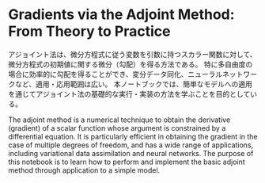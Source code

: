 # Gradients via the Adjoint Method: From Theory to Practice

アジョイント法は、微分方程式に従う変数を引数に持つスカラー関数に対して、微分方程式の初期値に関する微分（勾配）を得る方法である。
特に多自由度の場合に効率的に勾配を得ることができ、変分データ同化、ニューラルネットワークなど、適用・応用範囲は広い。
本ノートブックでは、簡単なモデルへの適用を通じてアジョイント法の基礎的な実行・実装の方法を学ぶことを目的としている。

The adjoint method is a numerical technique to obtain the derivative (gradient) of a scalar function whose argument is constrained by a differential equation.
It is particularly efficient in obtaining the gradient in the case of multiple degrees of freedom, and has a wide range of applications, including variational data assimilation and neural networks.
The purpose of this notebook is to learn how to perform and implement the basic adjoint method through application to a simple model.
